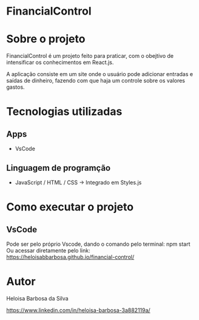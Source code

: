 # FinancialControl

# Sobre o projeto

FinancialControl é um projeto feito para praticar, com o obejtivo de intensificar os conhecimentos em React.js.

A aplicação consiste em um site onde o usuário pode adicionar entradas e saídas de dinheiro, fazendo com que haja um controle sobre os valores gastos.

# Tecnologias utilizadas
## Apps
- VsCode

## Linguagem de programção
- JavaScript / HTML / CSS -> Integrado em Styles.js

# Como executar o projeto

## VsCode
Pode ser pelo próprio Vscode, dando o comando pelo terminal: npm start<br>
Ou acessar diretamente pelo link: https://heloisabbarbosa.github.io/financial-control/


# Autor

Heloisa Barbosa da Silva

https://www.linkedin.com/in/heloisa-barbosa-3a882119a/
